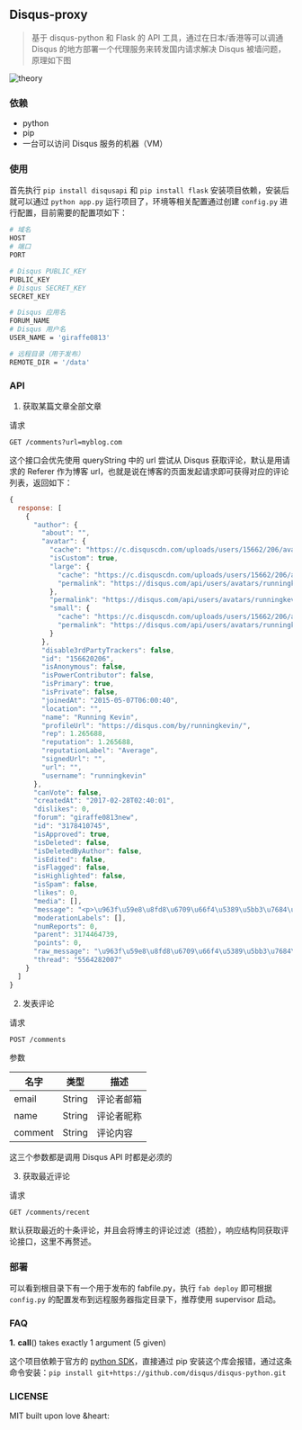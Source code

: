 ## Disqus-proxy

> 基于 disqus-python 和 Flask 的 API 工具，通过在日本/香港等可以调通 Disqus 的地方部署一个代理服务来转发国内请求解决 Disqus 被墙问题，原理如下图

![theory](https://oiw32lugp.qnssl.com/2017-03-07-disqus-proxy.jpg)

### 依赖

- python
- pip
- 一台可以访问 Disqus 服务的机器（VM）

### 使用

首先执行 `pip install disqusapi` 和 `pip install flask` 安装项目依赖，安装后就可以通过 `python app.py` 运行项目了，环境等相关配置通过创建 `config.py` 进行配置，目前需要的配置项如下：

```bash
# 域名
HOST
# 端口
PORT

# Disqus PUBLIC_KEY
PUBLIC_KEY
# Disqus SECRET_KEY
SECRET_KEY

# Disqus 应用名
FORUM_NAME
# Disqus 用户名
USER_NAME = 'giraffe0813'

# 远程目录（用于发布）
REMOTE_DIR = '/data'
```

### API
1. 获取某篇文章全部文章

请求

`GET /comments?url=myblog.com`

这个接口会优先使用 queryString 中的 url 尝试从 Disqus 获取评论，默认是用请求的 Referer 作为博客 url，也就是说在博客的页面发起请求即可获得对应的评论列表，返回如下：

```javascript
{
  response: [
    {
      "author": {
        "about": "",
        "avatar": {
          "cache": "https://c.disquscdn.com/uploads/users/15662/206/avatar92.jpg?1456163221",
          "isCustom": true,
          "large": {
            "cache": "https://c.disquscdn.com/uploads/users/15662/206/avatar92.jpg?1456163221",
            "permalink": "https://disqus.com/api/users/avatars/runningkevin.jpg"
          },
          "permalink": "https://disqus.com/api/users/avatars/runningkevin.jpg",
          "small": {
            "cache": "https://c.disquscdn.com/uploads/users/15662/206/avatar32.jpg?1456163221",
            "permalink": "https://disqus.com/api/users/avatars/runningkevin.jpg"
          }
        },
        "disable3rdPartyTrackers": false,
        "id": "156620206",
        "isAnonymous": false,
        "isPowerContributor": false,
        "isPrimary": true,
        "isPrivate": false,
        "joinedAt": "2015-05-07T06:00:40",
        "location": "",
        "name": "Running Kevin",
        "profileUrl": "https://disqus.com/by/runningkevin/",
        "rep": 1.265688,
        "reputation": 1.265688,
        "reputationLabel": "Average",
        "signedUrl": "",
        "url": "",
        "username": "runningkevin"
      },
      "canVote": false,
      "createdAt": "2017-02-28T02:40:01",
      "dislikes": 0,
      "forum": "giraffe0813new",
      "id": "3178410745",
      "isApproved": true,
      "isDeleted": false,
      "isDeletedByAuthor": false,
      "isEdited": false,
      "isFlagged": false,
      "isHighlighted": false,
      "isSpam": false,
      "likes": 0,
      "media": [],
      "message": "<p>\u963f\u59e8\u8fd8\u6709\u66f4\u5389\u5bb3\u7684\u672c\u9886</p>",
      "moderationLabels": [],
      "numReports": 0,
      "parent": 3174464739,
      "points": 0,
      "raw_message": "\u963f\u59e8\u8fd8\u6709\u66f4\u5389\u5bb3\u7684\u672c\u9886",
      "thread": "5564282007"
    }
  ]
}
```

2. 发表评论

请求

`POST /comments`

参数

| 名字 | 类型 | 描述 |
| --- | --- | --- |
| email | String |  评论者邮箱 |
| name | String | 评论者昵称 |
| comment | String | 评论内容 |

这三个参数都是调用 Disqus API 时都是必须的

3. 获取最近评论

请求

`GET /comments/recent`

默认获取最近的十条评论，并且会将博主的评论过滤（捂脸），响应结构同获取评论接口，这里不再赘述。

### 部署

可以看到根目录下有一个用于发布的 fabfile.py，执行 `fab deploy` 即可根据 `config.py` 的配置发布到远程服务器指定目录下，推荐使用 supervisor 启动。

### FAQ

**1.** __call__() takes exactly 1 argument (5 given)

这个项目依赖于官方的 [python SDK](https://github.com/disqus/disqus-python)，直接通过 pip 安装这个库会报错，通过这条命令安装：`pip install git+https://github.com/disqus/disqus-python.git`

### LICENSE

MIT
built upon love &heart:
